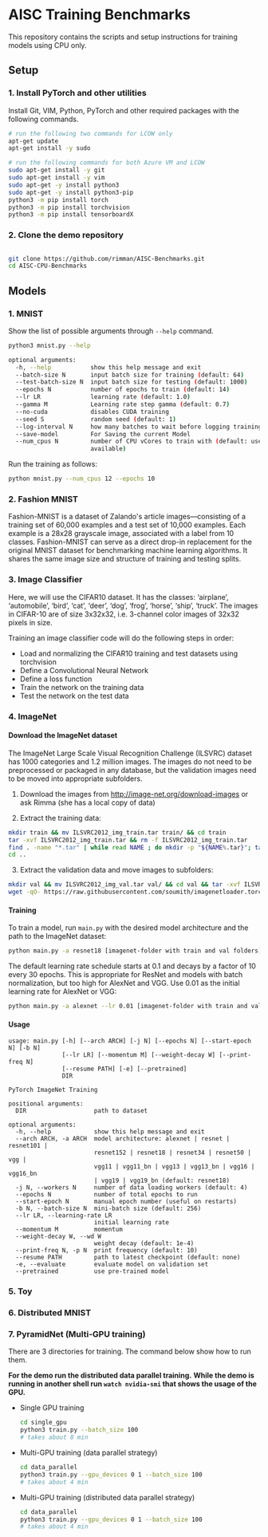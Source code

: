# AISC Training Benchmarks

This repository contains the scripts and setup instructions for training models using CPU only.

## Setup

### 1. Install PyTorch and other utilities

Install Git, VIM, Python, PyTorch and other required packages with the following commands.

```bash
# run the following two commands for LCOW only
apt-get update
apt-get install -y sudo

# run the following commands for both Azure VM and LCOW
sudo apt-get install -y git
sudo apt-get install -y vim
sudo apt-get -y install python3
sudo apt-get -y install python3-pip
python3 -m pip install torch
python3 -m pip install torchvision
python3 -m pip install tensorboardX

```

### 2. Clone the demo repository

```bash

git clone https://github.com/rimman/AISC-Benchmarks.git
cd AISC-CPU-Benchmarks
```

## Models

### 1. MNIST

Show the list of possible arguments through `--help` command.

```bash
python3 mnist.py --help

optional arguments:
  -h, --help           show this help message and exit
  --batch-size N       input batch size for training (default: 64)
  --test-batch-size N  input batch size for testing (default: 1000)
  --epochs N           number of epochs to train (default: 14)
  --lr LR              learning rate (default: 1.0)
  --gamma M            Learning rate step gamma (default: 0.7)
  --no-cuda            disables CUDA training
  --seed S             random seed (default: 1)
  --log-interval N     how many batches to wait before logging training status
  --save-model         For Saving the current Model
  --num_cpus N         number of CPU vCores to train with (default: use all
                       available)
```

Run the training as follows:

```bash
python mnist.py --num_cpus 12 --epochs 10 
```

### 2. Fashion MNIST

Fashion-MNIST is a dataset of Zalando's article images—consisting of a training set of 60,000 examples and a test set of 10,000 examples. Each example is a 28x28 grayscale image, associated with a label from 10 classes. Fashion-MNIST can serve as a direct drop-in replacement for the original MNIST dataset for benchmarking machine learning algorithms. It shares the same image size and structure of training and testing splits.

### 3. Image Classifier

Here, we will use the CIFAR10 dataset. It has the classes: ‘airplane’, ‘automobile’, ‘bird’, ‘cat’, ‘deer’, ‘dog’, ‘frog’, ‘horse’, ‘ship’, ‘truck’. The images in CIFAR-10 are of size 3x32x32, i.e. 3-channel color images of 32x32 pixels in size.

Training an image classifier code will do the following steps in order:
- Load and normalizing the CIFAR10 training and test datasets using torchvision
- Define a Convolutional Neural Network
- Define a loss function
- Train the network on the training data
- Test the network on the test data

### 4. ImageNet

#### Download the ImageNet dataset
The ImageNet Large Scale Visual Recognition Challenge (ILSVRC) dataset has 1000 categories and 1.2 million images. The images do not need to be preprocessed or packaged in any database, but the validation images need to be moved into appropriate subfolders.

1. Download the images from http://image-net.org/download-images or ask Rimma (she has a local copy of data)

2. Extract the training data:
  ```bash
  mkdir train && mv ILSVRC2012_img_train.tar train/ && cd train
  tar -xvf ILSVRC2012_img_train.tar && rm -f ILSVRC2012_img_train.tar
  find . -name "*.tar" | while read NAME ; do mkdir -p "${NAME%.tar}"; tar -xvf "${NAME}" -C "${NAME%.tar}"; rm -f "${NAME}"; done
  cd ..
  ```

3. Extract the validation data and move images to subfolders:
  ```bash
  mkdir val && mv ILSVRC2012_img_val.tar val/ && cd val && tar -xvf ILSVRC2012_img_val.tar
  wget -qO- https://raw.githubusercontent.com/soumith/imagenetloader.torch/master/valprep.sh | bash
  ```

#### Training

To train a model, run `main.py` with the desired model architecture and the path to the ImageNet dataset:

```bash
python main.py -a resnet18 [imagenet-folder with train and val folders]
```

The default learning rate schedule starts at 0.1 and decays by a factor of 10 every 30 epochs. This is appropriate for ResNet and models with batch normalization, but too high for AlexNet and VGG. Use 0.01 as the initial learning rate for AlexNet or VGG:

```bash
python main.py -a alexnet --lr 0.01 [imagenet-folder with train and val folders]
```

#### Usage

```
usage: main.py [-h] [--arch ARCH] [-j N] [--epochs N] [--start-epoch N] [-b N]
               [--lr LR] [--momentum M] [--weight-decay W] [--print-freq N]
               [--resume PATH] [-e] [--pretrained]
               DIR

PyTorch ImageNet Training

positional arguments:
  DIR                   path to dataset

optional arguments:
  -h, --help            show this help message and exit
  --arch ARCH, -a ARCH  model architecture: alexnet | resnet | resnet101 |
                        resnet152 | resnet18 | resnet34 | resnet50 | vgg |
                        vgg11 | vgg11_bn | vgg13 | vgg13_bn | vgg16 | vgg16_bn
                        | vgg19 | vgg19_bn (default: resnet18)
  -j N, --workers N     number of data loading workers (default: 4)
  --epochs N            number of total epochs to run
  --start-epoch N       manual epoch number (useful on restarts)
  -b N, --batch-size N  mini-batch size (default: 256)
  --lr LR, --learning-rate LR
                        initial learning rate
  --momentum M          momentum
  --weight-decay W, --wd W
                        weight decay (default: 1e-4)
  --print-freq N, -p N  print frequency (default: 10)
  --resume PATH         path to latest checkpoint (default: none)
  -e, --evaluate        evaluate model on validation set
  --pretrained          use pre-trained model
```


### 5. Toy

### 6. Distributed MNIST

### 7. PyramidNet (Multi-GPU training)

There are 3 directories for training. The command below show how to run them.

**For the demo run the distributed data parallel training.**
**While the demo is running in another shell run `watch nvidia-smi` that shows the usage of the GPU.**

- Single GPU training

    ```bash
    cd single_gpu
    python3 train.py --batch_size 100
    # takes about 8 min
    ```

- Multi-GPU training (data parallel strategy)

    ```bash
    cd data_parallel
    python3 train.py --gpu_devices 0 1 --batch_size 100
    # takes about 4 min
    ```

- Multi-GPU training (distributed data parallel strategy)

    ```bash
    cd data_parallel
    python3 train.py --gpu_devices 0 1 --batch_size 100
    # takes about 4 min
    ```
